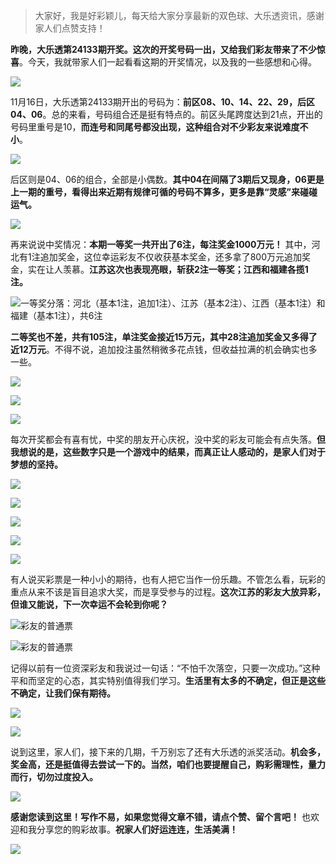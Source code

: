 > 大家好，我是好彩颖儿，每天给大家分享最新的双色球、大乐透资讯，感谢家人们点赞支持！

**昨晚，大乐透第24133期开奖。这次的开奖号码一出，又给我们彩友带来了不少惊喜**。今天，我就带家人们一起看看这期的开奖情况，以及我的一些感想和心得。  


![](https://cdn.jsdelivr.net/gh/wangwenjie1314/PicCDN/2024-11-17/1731801113381-image.png)


11月16日，大乐透第24133期开出的号码为：**前区08、10、14、22、29，后区04、06**。总的来看，号码组合还是挺有特点的。前区头尾跨度达到21点，开出的号码里重号是10，**而连号和同尾号都没出现，这种组合对不少彩友来说难度不小**。 


![](https://cdn.jsdelivr.net/gh/wangwenjie1314/PicCDN/2024-11-17/1731801525244-image.png)


后区则是04、06的组合，全部是小偶数。**其中04在间隔了3期后又现身，06更是上一期的重号，看得出来近期有规律可循的号码不算多，更多是靠“灵感”来碰碰运气。** 


![](https://cdn.jsdelivr.net/gh/wangwenjie1314/PicCDN/2024-11-17/1731801130731-image.png)

再来说说中奖情况：**本期一等奖一共开出了6注，每注奖金1000万元！** 其中，河北有1注追加奖金，这位幸运彩友不仅收获基本奖金，还多拿了800万元追加奖金，实在让人羡慕。**江苏这次也表现亮眼，斩获2注一等奖；江西和福建各揽1注。**

![一等奖分落：河北（基本1注，追加1注）、江苏（基本2注）、江西（基本1注）和福建（基本1注），共6注](https://cdn.jsdelivr.net/gh/wangwenjie1314/PicCDN/2024-11-17/1731801156506-image.png)

**二等奖也不差，共有105注，单注奖金接近15万元，其中28注追加奖金又多得了近12万元**。不得不说，追加投注虽然稍微多花点钱，但收益拉满的机会确实也多一些。  


![](https://cdn.jsdelivr.net/gh/wangwenjie1314/PicCDN/2024-11-17/1731801645508-image.png)

![](https://cdn.jsdelivr.net/gh/wangwenjie1314/PicCDN/2024-11-17/1731801652755-image.png)


![](https://cdn.jsdelivr.net/gh/wangwenjie1314/PicCDN/2024-11-17/1731801658360-image.png)


每次开奖都会有喜有忧，中奖的朋友开心庆祝，没中奖的彩友可能会有点失落。**但我想说的是，这些数字只是一个游戏中的结果，而真正让人感动的，是家人们对于梦想的坚持。** 


![](https://cdn.jsdelivr.net/gh/wangwenjie1314/PicCDN/2024-11-17/1731801665140-image.png)


![](https://cdn.jsdelivr.net/gh/wangwenjie1314/PicCDN/2024-11-17/1731801686244-image.png)


![](https://cdn.jsdelivr.net/gh/wangwenjie1314/PicCDN/2024-11-17/1731801692901-image.png)

![](https://cdn.jsdelivr.net/gh/wangwenjie1314/PicCDN/2024-11-17/1731801702565-image.png)


![](https://cdn.jsdelivr.net/gh/wangwenjie1314/PicCDN/2024-11-17/1731801709389-image.png)


有人说买彩票是一种小小的期待，也有人把它当作一份乐趣。不管怎么看，玩彩的重点从来不该是盲目追求大奖，而是享受参与的过程。**这次江苏的彩友大放异彩，但谁又能说，下一次幸运不会轮到你呢？**

![彩友的普通票](https://cdn.jsdelivr.net/gh/wangwenjie1314/PicCDN/2024-11-17/1731801567613-image.png)


![彩友的普通票](https://cdn.jsdelivr.net/gh/wangwenjie1314/PicCDN/2024-11-17/1731801624776-image.png)

记得以前有一位资深彩友和我说过一句话：“不怕千次落空，只要一次成功。”这种平和而坚定的心态，其实特别值得我们学习。**生活里有太多的不确定，但正是这些不确定，让我们保有期待。**


![](https://cdn.jsdelivr.net/gh/wangwenjie1314/PicCDN/2024-11-17/1731801771865-image.png)

![](https://cdn.jsdelivr.net/gh/wangwenjie1314/PicCDN/2024-11-17/1731801827581-image.png)


说到这里，家人们，接下来的几期，千万别忘了还有大乐透的派奖活动。**机会多，奖金高，还是挺值得去尝试一下的。当然，咱们也要提醒自己，购彩需理性，量力而行，切勿过度投入。**  


![](https://cdn.jsdelivr.net/gh/wangwenjie1314/PicCDN/2024-11-17/1731801853260-image.png)


**感谢您读到这里！写作不易，如果您觉得文章不错，请点个赞、留个言吧！** 也欢迎和我分享您的购彩故事。**祝家人们好运连连，生活美满！**


![](https://cdn.jsdelivr.net/gh/wangwenjie1314/PicCDN/2024-11-17/1731801914255-image.png)
